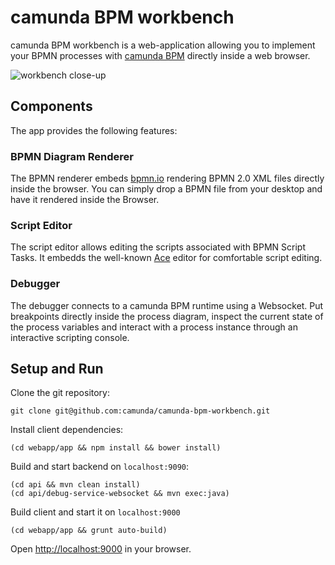 # camunda BPM workbench

camunda BPM workbench is a web-application allowing you to implement your BPMN processes with [camunda BPM](camundabpm) directly inside a web browser.

![workbench close-up](https://raw.githubusercontent.com/camunda/camunda-bpm-workbench/master/resources/screenshot.png)


## Components

The app provides the following features:


### BPMN Diagram Renderer

The BPMN renderer embeds [bpmn.io][bpmnio] rendering BPMN 2.0 XML files directly inside the browser.
You can simply drop a BPMN file from your desktop and have it rendered inside the Browser.

### Script Editor

The script editor allows editing the scripts associated with BPMN Script Tasks. It embedds the well-known [Ace][ace] editor for comfortable script editing.

### Debugger

The debugger connects to a camunda BPM runtime using a Websocket.
Put breakpoints directly inside the process diagram, inspect the current state of the process variables and interact with a process instance through an interactive scripting console.


## Setup and Run

Clone the git repository:

```
git clone git@github.com:camunda/camunda-bpm-workbench.git
```

Install client dependencies:

```
(cd webapp/app && npm install && bower install)
```

Build and start backend on `localhost:9090`:

```
(cd api && mvn clean install)
(cd api/debug-service-websocket && mvn exec:java)
```

Build client and start it on `localhost:9000`

```
(cd webapp/app && grunt auto-build)
```

Open [http://localhost:9000](http://localhost:9000) in your browser.


[ace]: http://ace.c9.io
[bpmnio]: http://bpmn.io
[camundabpm]: http://camunda.org
